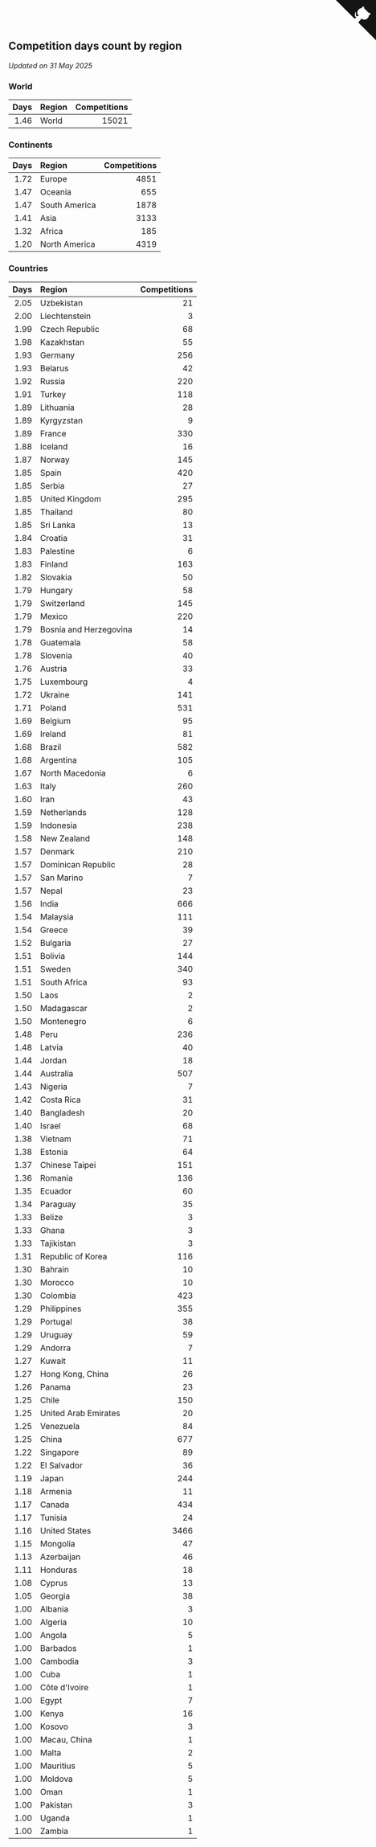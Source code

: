 ## Competition days count by region

*Updated on 31 May 2025*


### World

| Days | Region | Competitions |
| ---: | :--- | ---: |
| 1.46 | World | 15021 |

### Continents

| Days | Region | Competitions |
| ---: | :--- | ---: |
| 1.72 | Europe | 4851 |
| 1.47 | Oceania | 655 |
| 1.47 | South America | 1878 |
| 1.41 | Asia | 3133 |
| 1.32 | Africa | 185 |
| 1.20 | North America | 4319 |

### Countries

| Days | Region | Competitions |
| ---: | :--- | ---: |
| 2.05 | Uzbekistan | 21 |
| 2.00 | Liechtenstein | 3 |
| 1.99 | Czech Republic | 68 |
| 1.98 | Kazakhstan | 55 |
| 1.93 | Germany | 256 |
| 1.93 | Belarus | 42 |
| 1.92 | Russia | 220 |
| 1.91 | Turkey | 118 |
| 1.89 | Lithuania | 28 |
| 1.89 | Kyrgyzstan | 9 |
| 1.89 | France | 330 |
| 1.88 | Iceland | 16 |
| 1.87 | Norway | 145 |
| 1.85 | Spain | 420 |
| 1.85 | Serbia | 27 |
| 1.85 | United Kingdom | 295 |
| 1.85 | Thailand | 80 |
| 1.85 | Sri Lanka | 13 |
| 1.84 | Croatia | 31 |
| 1.83 | Palestine | 6 |
| 1.83 | Finland | 163 |
| 1.82 | Slovakia | 50 |
| 1.79 | Hungary | 58 |
| 1.79 | Switzerland | 145 |
| 1.79 | Mexico | 220 |
| 1.79 | Bosnia and Herzegovina | 14 |
| 1.78 | Guatemala | 58 |
| 1.78 | Slovenia | 40 |
| 1.76 | Austria | 33 |
| 1.75 | Luxembourg | 4 |
| 1.72 | Ukraine | 141 |
| 1.71 | Poland | 531 |
| 1.69 | Belgium | 95 |
| 1.69 | Ireland | 81 |
| 1.68 | Brazil | 582 |
| 1.68 | Argentina | 105 |
| 1.67 | North Macedonia | 6 |
| 1.63 | Italy | 260 |
| 1.60 | Iran | 43 |
| 1.59 | Netherlands | 128 |
| 1.59 | Indonesia | 238 |
| 1.58 | New Zealand | 148 |
| 1.57 | Denmark | 210 |
| 1.57 | Dominican Republic | 28 |
| 1.57 | San Marino | 7 |
| 1.57 | Nepal | 23 |
| 1.56 | India | 666 |
| 1.54 | Malaysia | 111 |
| 1.54 | Greece | 39 |
| 1.52 | Bulgaria | 27 |
| 1.51 | Bolivia | 144 |
| 1.51 | Sweden | 340 |
| 1.51 | South Africa | 93 |
| 1.50 | Laos | 2 |
| 1.50 | Madagascar | 2 |
| 1.50 | Montenegro | 6 |
| 1.48 | Peru | 236 |
| 1.48 | Latvia | 40 |
| 1.44 | Jordan | 18 |
| 1.44 | Australia | 507 |
| 1.43 | Nigeria | 7 |
| 1.42 | Costa Rica | 31 |
| 1.40 | Bangladesh | 20 |
| 1.40 | Israel | 68 |
| 1.38 | Vietnam | 71 |
| 1.38 | Estonia | 64 |
| 1.37 | Chinese Taipei | 151 |
| 1.36 | Romania | 136 |
| 1.35 | Ecuador | 60 |
| 1.34 | Paraguay | 35 |
| 1.33 | Belize | 3 |
| 1.33 | Ghana | 3 |
| 1.33 | Tajikistan | 3 |
| 1.31 | Republic of Korea | 116 |
| 1.30 | Bahrain | 10 |
| 1.30 | Morocco | 10 |
| 1.30 | Colombia | 423 |
| 1.29 | Philippines | 355 |
| 1.29 | Portugal | 38 |
| 1.29 | Uruguay | 59 |
| 1.29 | Andorra | 7 |
| 1.27 | Kuwait | 11 |
| 1.27 | Hong Kong, China | 26 |
| 1.26 | Panama | 23 |
| 1.25 | Chile | 150 |
| 1.25 | United Arab Emirates | 20 |
| 1.25 | Venezuela | 84 |
| 1.25 | China | 677 |
| 1.22 | Singapore | 89 |
| 1.22 | El Salvador | 36 |
| 1.19 | Japan | 244 |
| 1.18 | Armenia | 11 |
| 1.17 | Canada | 434 |
| 1.17 | Tunisia | 24 |
| 1.16 | United States | 3466 |
| 1.15 | Mongolia | 47 |
| 1.13 | Azerbaijan | 46 |
| 1.11 | Honduras | 18 |
| 1.08 | Cyprus | 13 |
| 1.05 | Georgia | 38 |
| 1.00 | Albania | 3 |
| 1.00 | Algeria | 10 |
| 1.00 | Angola | 5 |
| 1.00 | Barbados | 1 |
| 1.00 | Cambodia | 3 |
| 1.00 | Cuba | 1 |
| 1.00 | Côte d'Ivoire | 1 |
| 1.00 | Egypt | 7 |
| 1.00 | Kenya | 16 |
| 1.00 | Kosovo | 3 |
| 1.00 | Macau, China | 1 |
| 1.00 | Malta | 2 |
| 1.00 | Mauritius | 5 |
| 1.00 | Moldova | 5 |
| 1.00 | Oman | 1 |
| 1.00 | Pakistan | 3 |
| 1.00 | Uganda | 1 |
| 1.00 | Zambia | 1 |


<a href="https://github.com/jonatanklosko/wca_statistics" class="github-corner" aria-label="View source on Github"><svg width="80" height="80" viewBox="0 0 250 250" style="fill:#151513; color:#fff; position: absolute; top: 0; border: 0; right: 0;" aria-hidden="true"><path d="M0,0 L115,115 L130,115 L142,142 L250,250 L250,0 Z"></path><path d="M128.3,109.0 C113.8,99.7 119.0,89.6 119.0,89.6 C122.0,82.7 120.5,78.6 120.5,78.6 C119.2,72.0 123.4,76.3 123.4,76.3 C127.3,80.9 125.5,87.3 125.5,87.3 C122.9,97.6 130.6,101.9 134.4,103.2" fill="currentColor" style="transform-origin: 130px 106px;" class="octo-arm"></path><path d="M115.0,115.0 C114.9,115.1 118.7,116.5 119.8,115.4 L133.7,101.6 C136.9,99.2 139.9,98.4 142.2,98.6 C133.8,88.0 127.5,74.4 143.8,58.0 C148.5,53.4 154.0,51.2 159.7,51.0 C160.3,49.4 163.2,43.6 171.4,40.1 C171.4,40.1 176.1,42.5 178.8,56.2 C183.1,58.6 187.2,61.8 190.9,65.4 C194.5,69.0 197.7,73.2 200.1,77.6 C213.8,80.2 216.3,84.9 216.3,84.9 C212.7,93.1 206.9,96.0 205.4,96.6 C205.1,102.4 203.0,107.8 198.3,112.5 C181.9,128.9 168.3,122.5 157.7,114.1 C157.9,116.9 156.7,120.9 152.7,124.9 L141.0,136.5 C139.8,137.7 141.6,141.9 141.8,141.8 Z" fill="currentColor" class="octo-body"></path></svg></a><style>.github-corner:hover .octo-arm{animation:octocat-wave 560ms ease-in-out}@keyframes octocat-wave{0%,100%{transform:rotate(0)}20%,60%{transform:rotate(-25deg)}40%,80%{transform:rotate(10deg)}}@media (max-width:500px){.github-corner:hover .octo-arm{animation:none}.github-corner .octo-arm{animation:octocat-wave 560ms ease-in-out}}</style>
